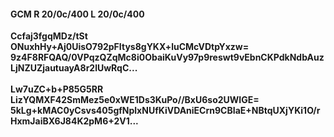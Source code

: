 #### GCM R 20/0c/400 L 20/0c/400
**Ccfaj3fgqMDz/tSt**<br/>**ONuxhHy+Aj0UisO792pFItys8gYKX+luCMcVDtpYxzw=**<br/>**9z4F8RFQAQ/0VPqzQZqMc8i0ObaiKuVy97p9reswt9vEbnCKPdkNdbAuzLjNZUZjautuayA8r2lUwRqC...**<br/><br/>
**Lw7uZC+b+P85G5RR**<br/>**LizYQMXF42SmMez5e0xWE1Ds3KuPo//BxU6so2UWIGE=**<br/>**5kLg+kMAC0yCsvs405gfNplxNUfKiVDAniECrn9CBIaE+NBtqUXjYKi1O/rHxmJaiBX6J84K2pM6+2V1...**